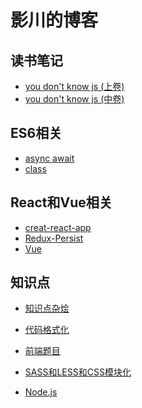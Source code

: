 # 影川的博客

## 读书笔记
- [you don't know js (上卷)](https://github.com/Thunderwestbrook/blog/blob/master/ReadingNote/You%20dont%20know%20JS(%E4%B8%8A).md)
- [you don't know js (中卷)](https://github.com/Thunderwestbrook/blog/blob/master/ReadingNote/You%20dont%20know%20JS(%E4%B8%AD).md)

## ES6相关
- [async await](https://github.com/Thunderwestbrook/blog/blob/master/ES6/async%20await.md)
- [class](https://github.com/Thunderwestbrook/blog/blob/master/ES6/ES6%20class.md)

## React和Vue相关
- [creat-react-app](https://github.com/Thunderwestbrook/blog/blob/master/Framework/creat-react-app.md)
- [Redux-Persist](https://github.com/Thunderwestbrook/blog/blob/master/Framework/Redux-Persist.md)
- [Vue](https://github.com/Thunderwestbrook/blog/blob/master/Framework/Vue.md)

## 知识点
- [知识点杂烩](https://github.com/Thunderwestbrook/blog/blob/master/js/%E7%9F%A5%E8%AF%86%E7%82%B9%E6%9D%82%E7%83%A9.md)

- [代码格式化](https://github.com/Thunderwestbrook/blog/blob/master/js/%E4%BB%A3%E7%A0%81%E6%A0%BC%E5%BC%8F%E5%8C%96.md)

- [前端题目](https://github.com/Thunderwestbrook/blog/blob/master/js/%E5%89%8D%E7%AB%AF%E9%A2%98%E7%9B%AE.md)

- [SASS和LESS和CSS模块化](https://github.com/Thunderwestbrook/blog/blob/master/js/SASS%E5%92%8CLESS%E5%92%8CCSS%E6%A8%A1%E5%9D%97%E5%8C%96.md)

- [Node.js](https://github.com/Thunderwestbrook/blog/blob/master/js/Node.js.md)